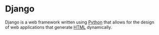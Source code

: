 # Django

Django is a web framework written using [Python](/wiki/Python) that allows for the design of web applications that generate [HTML](/wiki/HTML) dynamically.
  